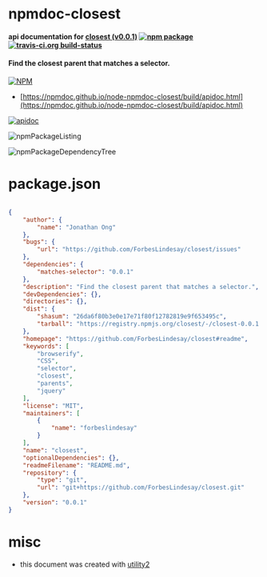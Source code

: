 # npmdoc-closest

#### api documentation for  [closest (v0.0.1)](https://github.com/ForbesLindesay/closest#readme)  [![npm package](https://img.shields.io/npm/v/npmdoc-closest.svg?style=flat-square)](https://www.npmjs.org/package/npmdoc-closest) [![travis-ci.org build-status](https://api.travis-ci.org/npmdoc/node-npmdoc-closest.svg)](https://travis-ci.org/npmdoc/node-npmdoc-closest)

#### Find the closest parent that matches a selector.

[![NPM](https://nodei.co/npm/closest.png?downloads=true&downloadRank=true&stars=true)](https://www.npmjs.com/package/closest)

- [https://npmdoc.github.io/node-npmdoc-closest/build/apidoc.html](https://npmdoc.github.io/node-npmdoc-closest/build/apidoc.html)

[![apidoc](https://npmdoc.github.io/node-npmdoc-closest/build/screenCapture.buildCi.browser.%252Ftmp%252Fbuild%252Fapidoc.html.png)](https://npmdoc.github.io/node-npmdoc-closest/build/apidoc.html)

![npmPackageListing](https://npmdoc.github.io/node-npmdoc-closest/build/screenCapture.npmPackageListing.svg)

![npmPackageDependencyTree](https://npmdoc.github.io/node-npmdoc-closest/build/screenCapture.npmPackageDependencyTree.svg)



# package.json

```json

{
    "author": {
        "name": "Jonathan Ong"
    },
    "bugs": {
        "url": "https://github.com/ForbesLindesay/closest/issues"
    },
    "dependencies": {
        "matches-selector": "0.0.1"
    },
    "description": "Find the closest parent that matches a selector.",
    "devDependencies": {},
    "directories": {},
    "dist": {
        "shasum": "26da6f80b3e0e17e71f80f12782819e9f653495c",
        "tarball": "https://registry.npmjs.org/closest/-/closest-0.0.1.tgz"
    },
    "homepage": "https://github.com/ForbesLindesay/closest#readme",
    "keywords": [
        "browserify",
        "CSS",
        "selector",
        "closest",
        "parents",
        "jquery"
    ],
    "license": "MIT",
    "maintainers": [
        {
            "name": "forbeslindesay"
        }
    ],
    "name": "closest",
    "optionalDependencies": {},
    "readmeFilename": "README.md",
    "repository": {
        "type": "git",
        "url": "git+https://github.com/ForbesLindesay/closest.git"
    },
    "version": "0.0.1"
}
```



# misc
- this document was created with [utility2](https://github.com/kaizhu256/node-utility2)
